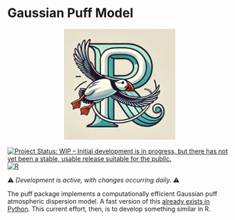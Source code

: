 # Gaussian Puff Model

<p align="center">
  <a href="https://ams.mines.edu/hammerling-research-group/research/puff/">
    <img src="https://github.com/Hammerling-Research-Group/puff/blob/88aa13c5975553c77e9be08cd69f5ef2e2067379/img/r_puff.png" alt="puff logo" width="250" height="250">
  </a>
</p>

[![Project Status: WIP – Initial development is in progress, but there has not yet been a stable, usable release suitable for the public.](https://www.repostatus.org/badges/latest/wip.svg)](https://www.repostatus.org/#wip)
[![R](https://github.com/Hammerling-Research-Group/puff/actions/workflows/r.yml/badge.svg)](https://github.com/Hammerling-Research-Group/puff/actions/workflows/r.yml)

⚠️ *Development is active, with changes occurring daily.* ⚠️

The puff package implements a computationally efficient Gaussian puff atmospheric dispersion model. A fast version of this [already exists in Python](https://github.com/rykerfish/FastGaussianPuff). This current effort, then, is to develop something similar in R. 
